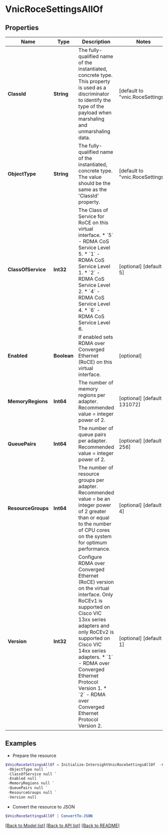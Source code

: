 # VnicRoceSettingsAllOf
## Properties

Name | Type | Description | Notes
------------ | ------------- | ------------- | -------------
**ClassId** | **String** | The fully-qualified name of the instantiated, concrete type. This property is used as a discriminator to identify the type of the payload when marshaling and unmarshaling data. | [default to "vnic.RoceSettings"]
**ObjectType** | **String** | The fully-qualified name of the instantiated, concrete type. The value should be the same as the &#39;ClassId&#39; property. | [default to "vnic.RoceSettings"]
**ClassOfService** | **Int32** | The Class of Service for RoCE on this virtual interface. * &#x60;5&#x60; - RDMA CoS Service Level 5. * &#x60;1&#x60; - RDMA CoS Service Level 1. * &#x60;2&#x60; - RDMA CoS Service Level 2. * &#x60;4&#x60; - RDMA CoS Service Level 4. * &#x60;6&#x60; - RDMA CoS Service Level 6. | [optional] [default to 5]
**Enabled** | **Boolean** | If enabled sets RDMA over Converged Ethernet (RoCE) on this virtual interface. | [optional] 
**MemoryRegions** | **Int64** | The number of memory regions per adapter. Recommended value &#x3D; integer power of 2. | [optional] [default to 131072]
**QueuePairs** | **Int64** | The number of queue pairs per adapter. Recommended value &#x3D; integer power of 2. | [optional] [default to 256]
**ResourceGroups** | **Int64** | The number of resource groups per adapter. Recommended value &#x3D; be an integer power of 2 greater than or equal to the number of CPU cores on the system for optimum performance. | [optional] [default to 4]
**Version** | **Int32** | Configure RDMA over Converged Ethernet (RoCE) version on the virtual interface. Only RoCEv1 is supported on Cisco VIC 13xx series adapters and only RoCEv2 is supported on Cisco VIC 14xx series adapters. * &#x60;1&#x60; - RDMA over Converged Ethernet Protocol Version 1. * &#x60;2&#x60; - RDMA over Converged Ethernet Protocol Version 2. | [optional] [default to 1]

## Examples

- Prepare the resource
```powershell
$VnicRoceSettingsAllOf = Initialize-IntersightVnicRoceSettingsAllOf  -ClassId null `
 -ObjectType null `
 -ClassOfService null `
 -Enabled null `
 -MemoryRegions null `
 -QueuePairs null `
 -ResourceGroups null `
 -Version null
```

- Convert the resource to JSON
```powershell
$VnicRoceSettingsAllOf | ConvertTo-JSON
```

[[Back to Model list]](../README.md#documentation-for-models) [[Back to API list]](../README.md#documentation-for-api-endpoints) [[Back to README]](../README.md)

